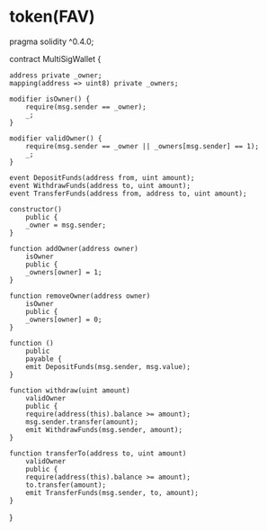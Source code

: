 # token(FAV)

pragma solidity ^0.4.0;

contract MultiSigWallet {
    
    address private _owner;
    mapping(address => uint8) private _owners; 

    modifier isOwner() {
        require(msg.sender == _owner);
        _;
    }
    
    modifier validOwner() {
        require(msg.sender == _owner || _owners[msg.sender] == 1);
        _;
    }
    
    event DepositFunds(address from, uint amount);
    event WithdrawFunds(address to, uint amount);
    event TransferFunds(address from, address to, uint amount);
    
    constructor()
        public {
        _owner = msg.sender;
    }
    
    function addOwner(address owner)
        isOwner
        public {
        _owners[owner] = 1;
    }
    
    function removeOwner(address owner)
        isOwner
        public {
        _owners[owner] = 0;
    }
    
    function ()
        public
        payable {
        emit DepositFunds(msg.sender, msg.value);
    }
    
    function withdraw(uint amount)
        validOwner
        public {
        require(address(this).balance >= amount);
        msg.sender.transfer(amount);
        emit WithdrawFunds(msg.sender, amount);
    }
    
    function transferTo(address to, uint amount) 
        validOwner
        public {
        require(address(this).balance >= amount);
        to.transfer(amount);
        emit TransferFunds(msg.sender, to, amount);
    }
        
}

